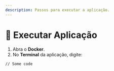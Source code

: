 ```yaml
---
description: Passos para executar a aplicação.
---
```


# 🚀 Executar Aplicação

1. Abra o **Docker**.
2. No **Terminal** da aplicação, digite:

```
// Some code
```


